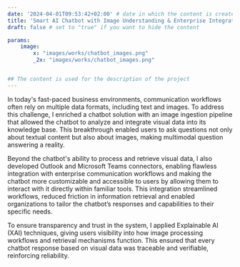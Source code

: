 ```yaml
---
date: '2024-04-01T09:53:42+02:00' # date in which the content is created - defaults to "today"
title: 'Smart AI Chatbot with Image Understanding & Enterprise Integration'
draft: false # set to "true" if you want to hide the content

params:
    image:  
        x: "images/works/chatbot_images.png"
        _2x: "images/works/chatbot_images.png"


## The content is used for the description of the project
---
```


In today's fast-paced business environments, communication workflows often rely on multiple data formats, including text and images. To address this challenge, I enriched a chatbot solution with an image ingestion pipeline that allowed the chatbot to analyze and integrate visual data into its knowledge base. This breakthrough enabled users to ask questions not only about textual content but also about images, making multimodal question answering a reality.

Beyond the chatbot's ability to process and retrieve visual data, I also developed Outlook and Microsoft Teams connectors, enabling flawless integration with enterprise communication workflows and making the chatbot more customizable and accessible to users by allowing them to interact with it directly within familiar tools. This integration streamlined workflows, reduced friction in information retrieval and enabled organizations to tailor the chatbot’s responses and capabilities to their specific needs.

To ensure transparency and trust in the system, I applied Explainable AI (XAI) techniques, giving users visibility into how image processing workflows and retrieval mechanisms function. This ensured that every chatbot response based on visual data was traceable and verifiable, reinforcing reliability.
